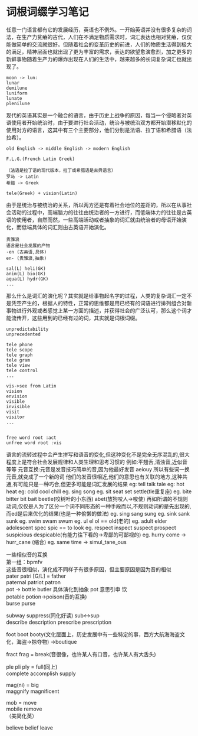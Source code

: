 # 词根词缀学习笔记

任意一门语言都有它的发展经历，英语也不例外。一开始英语并没有很多复杂的词法，在生产力贫瘠的古代，人们在不满足物质需求时，词汇表达也相对贫瘠，仅仅能做简单的交流就很好。但随着社会的变革历史的前进，人们的物质生活得到极大的满足，精神层面也就出现了更为丰富的需求，表达的欲望愈演愈烈，加之更多的新鲜事物随着生产力的爆炸出现在人们的生活中，越来越多的长词复杂词汇也就出现了。  

    moon -> lun:
    lunar
    demilune
    luniform
    lunate
    plenilune
现代的英语其实是一个融合的语言，由于历史上战争的原因，每当一个侵略者对英语使用者开始统治时，由于要进行社会活动，统治与被统治双方都开始潜移默化的使用对方的语言，这其中有三个主要部分，他们分别是法语、拉丁语和希腊语（法拉希）。  

    old English -> middle English -> modern English

    F.L.G.(French Latin Greek)
    
    （法语是拉丁语的现代版本，拉丁或希腊语是古典语言）
    罗马 -> Latin
    希腊 -> Greek
    
    tele(Greek) + vision(Latin)
由于是统治与被统治的关系，所以两方还是有着社会地位的差距的，所以在从事社会活动的过程中，高端脑力的往往由统治者的一方进行，而低端体力的往往是古英语的使用者，自然而然，一些高端活动或者抽象的词汇就由统治者的母语开始演化，而低端具体的词汇则由古英语开始演化。  

    贵雅浪
    语言是社会发展的产物
    -en (古英语,具体)
    en- (贵雅浪,抽象)
    
    sal(L) heli(GK)
    anim(L) bio(GK)
    aqua(L) hydr(GK)
    ...
那么什么是词汇的演化呢？其实就是给事物起名字的过程，人类的复杂词汇一定不是凭空产生的，根据人的特性，正常的思维都是用已经有的词语进行排列组合对新事物进行外观或者感觉上某一方面的描述，并获得社会的广泛认可，那么这个词才能流传开，这些用到的已经有过的词，其实就是词根词缀。

    unpredictability
    unprecedented

    tele phone
    tele scope
    tele graph
    tele gram
    tele view
    tele control
    ...
    
    vis->see from Latin
    vision
    envision
    visible
    invisible
    visit
    visitor
    ...
    

    free word root :act
    unfree word root :vis

语言的流转过程中会产生拼写和语音的变化,但这种变化不是完全无序混乱的,很大程度上是符合社会发展规律和人类生理和思考习惯的
例如:平翘舌,清浊音,近似音等等
元音互换:元音是发音技巧简单的音,因为他最好发音 aeiouy 所以有些词一换元音,就变成了一个新的词
他们的发音很相近,他们的意思也有关联的地方,这种共通,有可能只是一种巧合,但更多可能是词汇发展的结果
eg: tell talk tale
eg: hot heat
eg: cold cool chill
eg. sing song
eg. sit seat set settle(tle重复座)
eg. bite bitter bit bait beetle(咬树叶的小东西) abet(放狗咬人->唆使)
再如所谓的不规则动词,仅仅是人为了区分一个词不同形态的一种手段而以,不规则动词的是先出现的,而ed是后来优化的结果(也是一种偷懒的做法)
eg. sing sang sung
eg. sink sank sunk
eg. swim swam swum
eg. ul el ol == old(老的)
eg. adult elder adolescent
spec spic == to look
eg. respect inspect suspect prospect suspicious despicable(有能力往下看的->卑鄙的可鄙视的)
eg. hurry come -> hurr_cane (缩合)
eg. same time -> simul_tane_ous

一些相似音的互换  
第一组：bpmfv  
这些音很相似，演化成不同样子有很多原因，但主要原因是因为音的相似  
pater patri \[G/L\] = father  
paternal patriot patron  
pot -> bottle butler
具体演化到抽象 pot 意思引申 饮  
potable potion->poison(音的互换)  
burse purse  

subway suppress(同化好读) sub<->sup  
describe description prescribe prescription  

foot boot booty(文化层面上，历史发展中有一些特定的事，西方大航海海盗文化，海盗->掠夺物) ->boutique  

fract frag = break(音很像，也许某人有口音，也许某人有大舌头)  

ple pli ply = full(同上)  
complete accomplish supply  

mag(ni) = big  
maggnify magnificent  

mob = move  
mobile remove  
（美简化英）  

believe belief leave  

